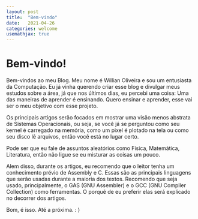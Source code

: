 ```yaml
---
layout: post
title:  "Bem-vindo"
date:   2021-04-26
categories: welcome
usemathjax: true
---
```


# Bem-vindo!

Bem-vindos ao meu Blog. Meu nome é Willian Oliveira e sou um entusiasta da Computação.  Eu já vinha querendo criar esse blog e divulgar meus estudos sobre a área, já que nos últimos dias, eu percebi uma coisa: Uma das maneiras de aprender é ensinando. Quero ensinar e aprender, esse vai ser o meu objetivo com esse projeto.

Os principais artigos serão focados em mostrar uma visão menos abstrata de Sistemas Operacionais, ou seja, se você já se perguntou como seu kernel é carregado na memória, como um pixel é plotado na tela ou como seu disco lê arquivos, então você está no lugar certo.

Pode ser que eu fale de assuntos aleatórios como Física, Matemática, Literatura, então não ligue se eu misturar as coisas um pouco.

Alem disso, durante os artigos, eu recomendo que o leitor tenha um conhecimento prévio de Assembly e C. Essas são as principais linguagens que serão usadas durante a maioria dos textos. Recomendo que seja usado, principalmente, o GAS (GNU Assembler) e o GCC (GNU Compiler Collection) como ferramentas. O porquê de eu preferir elas será explicado no decorrer dos artigos.

Bom, é isso. Até a próxima. : )
